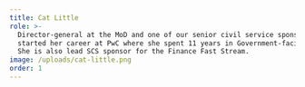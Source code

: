 ```yaml
---
title: Cat Little
role: >-
  Director-general at the MoD and one of our senior civil service sponsors. She
  started her career at PwC where she spent 11 years in Government-facing roles.
  She is also lead SCS sponsor for the Finance Fast Stream.
image: /uploads/cat-little.png
order: 1
---
```


